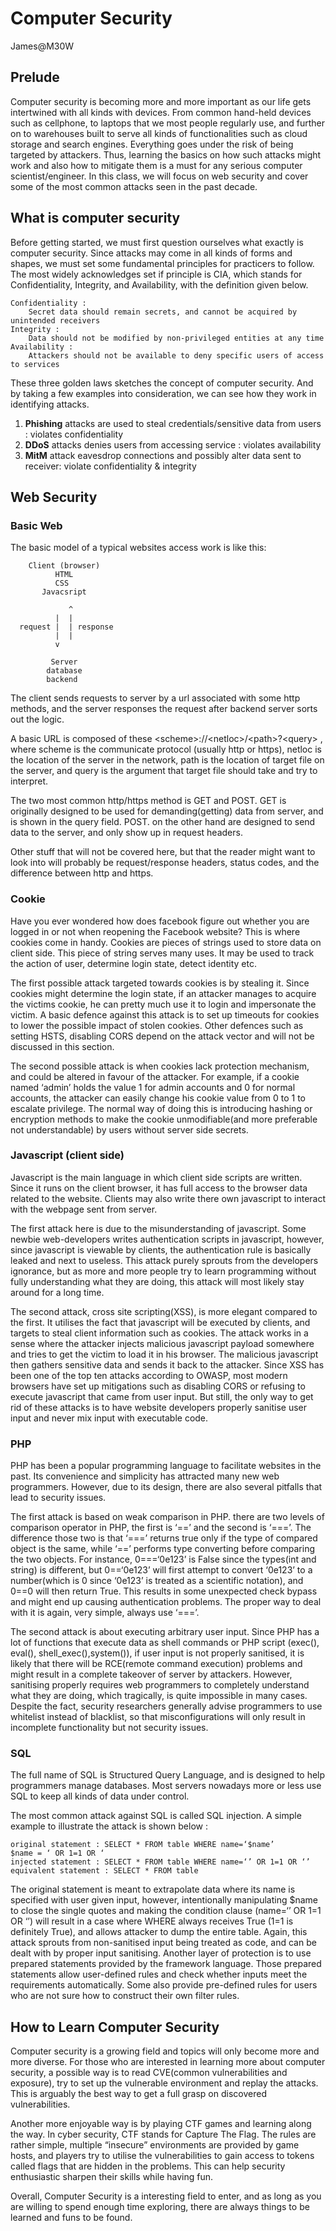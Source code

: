 # Computer Security 
James@M30W

## Prelude

Computer security is becoming more and more important as our life gets intertwined with all kinds with devices. From common hand-held devices such as cellphone, to laptops that we most people regularly use, and further on to warehouses built to serve all kinds of functionalities such as cloud storage and search engines. Everything goes under the risk of being targeted by attackers. Thus, learning the basics on how such attacks might work and also how to mitigate them is a must for any serious computer scientist/engineer. In this class, we will focus on web security and cover some of the most common attacks seen in the past decade.

## What is computer security

Before getting started, we must first question ourselves what exactly is computer security. Since attacks may come in all kinds of forms and shapes, we must set some
fundamental principles for practicers to follow. The most widely acknowledges set if principle is CIA, which stands for Confidentiality, Integrity, and Availability, with the
definition given below.

```
Confidentiality :
    Secret data should remain secrets, and cannot be acquired by unintended receivers
Integrity :
    Data should not be modified by non-privileged entities at any time
Availability :
    Attackers should not be available to deny specific users of access to services
```
These three golden laws sketches the concept of computer security. And by taking a few
examples into consideration, we can see how they work in identifying attacks.

1. **Phishing** attacks are used to steal credentials/sensitive data from users :
    violates confidentiality
2. **DDoS** attacks denies users from accessing service :
    violates availability
3. **MitM** attack eavesdrop connections and possibly alter data sent to receiver:
    violate confidentiality & integrity


## Web Security

### Basic Web


The basic model of a typical websites access work is like this:
```
    Client (browser)
          HTML
          CSS
       Javacsript

             ^
          |  |
  request |  | response
          |  |
          v

         Server
        database
        backend
```

The client sends requests to server by a url associated with some http methods, and the server responses the request after backend server sorts out the logic.

A basic URL is composed of these \<scheme\>://\<netloc\>/\<path\>?\<query\> , where scheme is the communicate protocol (usually http or https), netloc is the location of the server in the network, path is the location of target file on the server, and query is the argument that target file should take and try to interpret.


The two most common http/https method is GET and POST. GET is originally designed to be used for demanding(getting) data from server, and is shown in the query field. POST. on the other hand are designed to send data to the server, and only show up in request headers.


Other stuff that will not be covered here, but that the reader might want to look into will probably be request/response headers, status codes, and the difference between http and https.

### Cookie


Have you ever wondered how does facebook figure out whether you are logged in or not when reopening the Facebook website? This is where cookies come in handy. Cookies are pieces of strings used to store data on client side. This piece of string serves many uses. It may be used to track the action of user, determine login state, detect identity etc.


The first possible attack targeted towards cookies is by stealing it. Since cookies might determine the login state, if an attacker manages to acquire the victims cookie, he can pretty much use it to login and impersonate the victim. A basic defence against this attack is to set up timeouts for cookies to lower the possible impact of stolen cookies. Other defences such as setting HSTS, disabling CORS depend on the attack vector and will not be discussed in this section.


The second possible attack is when cookies lack protection mechanism, and could be altered in favour of the attacker. For example, if a cookie named ‘admin’ holds the value 1 for admin accounts and 0 for normal accounts, the attacker can easily change his cookie value from 0 to 1 to escalate privilege. The normal way of doing this is introducing hashing or encryption methods to make the cookie unmodifiable(and more preferable not understandable) by users without server side secrets.

### Javascript (client side)

Javascript is the main language in which client side scripts are written. Since it runs on the client browser, it has full access to the browser data related to the website. Clients may also write there own javascript to interact with the webpage sent from server.

The first attack here is due to the misunderstanding of javascript. Some newbie web-developers writes authentication scripts in javascript, however, since javascript is viewable by clients, the authentication rule is basically leaked and next to useless. This attack purely sprouts from the developers ignorance, but as more and more people try to learn programming without fully understanding what they are doing, this attack will most likely stay around for a long time.

The second attack, cross site scripting(XSS), is more elegant compared to the first. It utilises the fact that javascript will be executed by clients, and targets to steal client information such as cookies. The attack works in a sense where the attacker injects malicious javascript payload somewhere and tries to get the victim to load it in his browser. The malicious javascript then gathers sensitive data and sends it back to the attacker. Since XSS has been one of the top ten attacks according to OWASP, most modern browsers have set up mitigations such as disabling CORS or refusing to execute javascript that came from user input. But still, the only way to get rid of these attacks is to have website developers properly sanitise user input and never mix input with executable code.

### PHP

PHP has been a popular programming language to facilitate websites in the past. Its convenience and simplicity has attracted many new web programmers. However, due to its design, there are also several pitfalls that lead to security issues.

The first attack is based on weak comparison in PHP. there are two levels of comparison operator in PHP, the first is ‘==’ and the second is ‘===’. The difference those two is that ‘===’ returns true only if the type of compared object is the same, while ‘==’ performs type converting before comparing the two objects. For instance, 0===‘0e123’ is False since the types(int and string) is different, but 0==‘0e123’ will first attempt to convert ‘0e123’ to a number(which is 0 since ‘0e123’ is treated as a scientific notation), and 0==0 will then return True. This results in some unexpected check bypass and might end up causing authentication problems. The proper way to deal with it is again, very simple, always use ‘===’.

The second attack is about executing arbitrary user input. Since PHP has a lot of functions that execute data as shell commands or PHP script (exec(), eval(), shell_exec(),system()), if user input is not properly sanitised, it is likely that there will be RCE(remote command execution) problems and might result in a complete takeover of server by attackers. However, sanitising properly requires web programmers to completely understand what they are doing, which tragically, is quite impossible in many cases. Despite the fact, security researchers generally advise programmers to use whitelist instead of blacklist, so that misconfigurations will only result in incomplete functionality but not security issues.

### SQL

The full name of SQL is Structured Query Language, and is designed to help programmers manage databases. Most servers nowadays more or less use SQL to
keep all kinds of data under control.

The most common attack against SQL is called SQL injection. A simple example to illustrate the attack is shown below :

```
original statement : SELECT * FROM table WHERE name=‘$name’
$name = ‘ OR 1=1 OR ‘
injected statement : SELECT * FROM table WHERE name=‘’ OR 1=1 OR ‘’
equivalent statement : SELECT * FROM table
```

The original statement is meant to extrapolate data where its name is specified with user given input, however, intentionally manipulating $name to close the single
quotes and making the condition clause (name=‘’ OR 1=1 OR ‘’) will result in a case where WHERE always receives True (1=1 is definitely True), and allows attacker to
dump the entire table. Again, this attack sprouts from non-sanitised input being treated as code, and can be dealt with by proper input sanitising. Another layer of
protection is to use prepared statements provided by the framework language. Those prepared statements allow user-defined rules and check whether inputs meet the requirements automatically. Some also provide pre-defined rules for users who are not sure how to construct their own filter rules.

## How to Learn Computer Security

Computer security is a growing field and topics will only become more and more diverse. For those who are interested in learning more about computer security, a possible way is to read CVE(common vulnerabilities and exposure), try to set up the vulnerable environment and replay the attacks. This is arguably the best way to get a full grasp on discovered vulnerabilities.

Another more enjoyable way is by playing CTF games and learning along the way. In cyber security, CTF stands for Capture The Flag. The rules are rather simple, multiple
“insecure” environments are provided by game hosts, and players try to utilise the vulnerabilities to gain access to tokens called flags that are hidden in the problems. This
can help security enthusiastic sharpen their skills while having fun.

Overall, Computer Security is a interesting field to enter, and as long as you are willing to spend enough time exploring, there are always things to be learned and funs to
be found.
